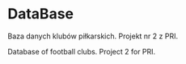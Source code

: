 # DataBase
Baza danych klubów piłkarskich. Projekt nr 2 z PRI.

Database of football clubs. Project 2 for PRI.
